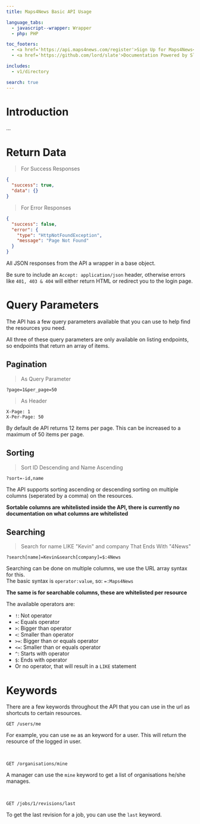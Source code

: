 ```yaml
---
title: Maps4News Basic API Usage

language_tabs:
  - javascript--wrapper: Wrapper
  - php: PHP

toc_footers:
  - <a href='https://api.maps4news.com/register'>Sign Up for Maps4News</a>
  - <a href='https://github.com/lord/slate'>Documentation Powered by Slate</a>

includes:
  - v1/directory

search: true
---
```


# Introduction

...

# Return Data

> For Success Responses

```json
{
  "success": true,
  "data": {}
}
```

> For Error Responses

```json
{
  "success": false,
  "error": {
    "type": "HttpNotFoundException",
    "message": "Page Not Found"
  }
}
```

All JSON responses from the API a wrapper in a base object.

Be sure to include an `Accept: application/json` header, otherwise errors like `401, 403 & 404` will either return HTML or redirect you to the login page.


# Query Parameters

The API has a few query parameters available that you can use to help find the resources you need.

All three of these query parameters are only available on listing endpoints, so endpoints that return an array of items.

## Pagination

> As Query Parameter

```
?page=1&per_page=50
```

> As Header

```
X-Page: 1
X-Per-Page: 50
```

By default de API returns 12 items per page. This can be increased to a maximum of 50 items per page.

## Sorting

> Sort ID Descending and Name Ascending

```
?sort=-id,name
```

The API supports sorting ascending or descending sorting on multiple columns (seperated by a comma) on the resources.

**Sortable columns are whitelisted inside the API, there is currently no documentation on what columns are whitelisted**

## Searching

> Search for name LIKE "Kevin" and company That Ends With "4News"

```
?search[name]=Kevin&search[company]=$:4News
```

Searching can be done on multiple columns, we use the URL array syntax for this.  
The basic syntax is `operator:value`, so: `=:Maps4News`

**The same is for searchable columns, these are whitelisted per resource**

The available operators are:

 - `!`: Not operator
 - `=`: Equals operator
 - `>`: Bigger than operator
 - `<`: Smaller than operator
 - `>=`: Bigger than or equals operator
 - `<=`: Smaller than or equals operator
 - `^`: Starts with operator
 - `$`: Ends with operator
 - Or no operator, that will result in a `LIKE` statement

# Keywords

There are a few keywords throughout the API that you can use in the url as shortcuts to certain resources.

```
GET /users/me
```

For example, you can use `me` as an keyword for a user. This will return the resource of the logged in user.

<br/>

```
GET /organisations/mine
```

A manager can use the `mine` keyword to get a list of organisations he/she manages.

<br/>

```
GET /jobs/1/revisions/last
```

To get the last revision for a job, you can use the `last` keyword.
